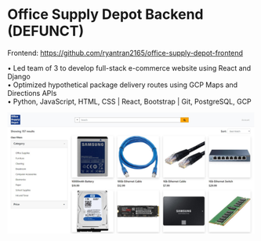 # Office Supply Depot Backend (DEFUNCT)

Frontend: https://github.com/ryantran2165/office-supply-depot-frontend

• Led team of 3 to develop full-stack e-commerce website using React and Django  
• Optimized hypothetical package delivery routes using GCP Maps and Directions APIs  
• Python, JavaScript, HTML, CSS | React, Bootstrap | Git, PostgreSQL, GCP  

![Image of app](https://raw.githubusercontent.com/ryantran2165/ryantran2165.github.io/source/src/assets/images/office_supply_depot.jpg)
